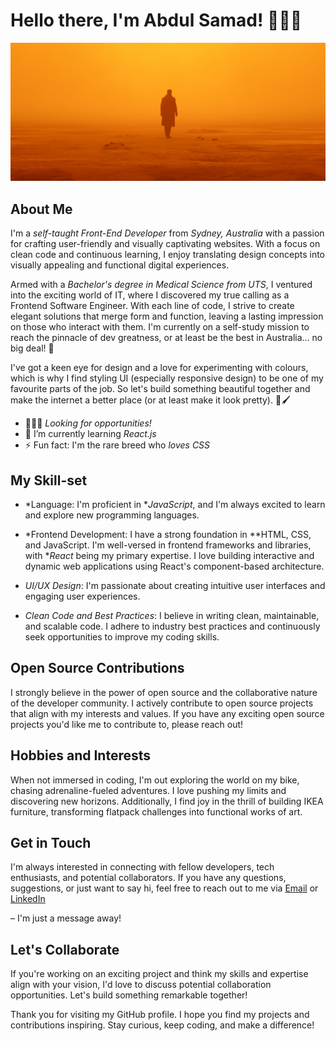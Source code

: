 # Hello there, I'm Abdul Samad! 🙋🏽‍♀

![Sample Image](banner.png)

## About Me

I'm a *self-taught Front-End Developer* from *Sydney, Australia* with a passion for crafting user-friendly and visually captivating websites. With a focus on clean code and continuous learning, I enjoy translating design concepts into visually appealing and functional digital experiences.

Armed with a *Bachelor's degree in Medical Science from UTS*, I ventured into the exciting world of IT, where I discovered my true calling as a Frontend Software Engineer. With each line of code, I strive to create elegant solutions that merge form and function, leaving a lasting impression on those who interact with them. I'm currently on a self-study mission to reach the pinnacle of dev greatness, or at least be the best in Australia... no big deal! 💪

I've got a keen eye for design and a love for experimenting with colours, which is why I find styling UI (especially responsive design) to be one of my favourite parts of the job. So let's build something beautiful together and make the internet a better place (or at least make it look pretty). 🎨🖌

- 👩🏽‍💻 *Looking for opportunities!*
- 🌱 I’m currently learning *React.js*
- ⚡ Fun fact: I'm the rare breed who *loves CSS*

## My Skill-set

- *Language: I'm proficient in **JavaScript*, and I'm always excited to learn and explore new programming languages.

- *Frontend Development: I have a strong foundation in **HTML, CSS, and JavaScript. I'm well-versed in frontend frameworks and libraries, with **React* being my primary expertise. I love building interactive and dynamic web applications using React's component-based architecture.

- *UI/UX Design*: I'm passionate about creating intuitive user interfaces and engaging user experiences. 

- *Clean Code and Best Practices*: I believe in writing clean, maintainable, and scalable code. I adhere to industry best practices and continuously seek opportunities to improve my coding skills.

## Open Source Contributions

I strongly believe in the power of open source and the collaborative nature of the developer community. I actively contribute to open source projects that align with my interests and values. If you have any exciting open source projects you'd like me to contribute to, please reach out!

## Hobbies and Interests

When not immersed in coding, I'm out exploring the world on my bike, chasing adrenaline-fueled adventures. I love pushing my limits and discovering new horizons. Additionally, I find joy in the thrill of building IKEA furniture, transforming flatpack challenges into functional works of art.

## Get in Touch

I'm always interested in connecting with fellow developers, tech enthusiasts, and potential collaborators. If you have any questions, suggestions, or just want to say hi, feel free to reach out to me via [Email](mailto:official.hamna.ahmad@gmail.com) or [LinkedIn](https://www.linkedin.com/in/hamna-ahmad-6972a415a/)

 – I'm just a message away!

## Let's Collaborate

If you're working on an exciting project and think my skills and expertise align with your vision, I'd love to discuss potential collaboration opportunities. Let's build something remarkable together!

Thank you for visiting my GitHub profile. I hope you find my projects and contributions inspiring. Stay curious, keep coding, and make a difference!
